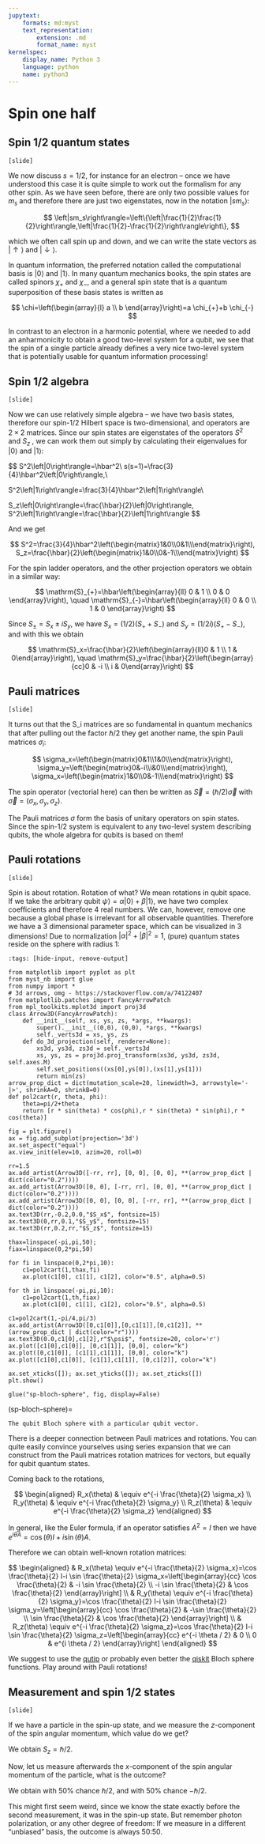 ```yaml
---
jupytext:
    formats: md:myst
    text_representation:
        extension: .md
        format_name: myst
kernelspec:
    display_name: Python 3
    language: python
    name: python3
---
```


# Spin one half

## Spin 1/2 quantum states

<!-- Griffiths 4.4.1 -->
`[slide]`

We now discuss $s=1/2$, for instance for an electron – once we have understood this case it is quite simple to work out the formalism for any other spin. As we have seen before, there are only two possible values for $m_s$ and therefore there are just two eigenstates, now in the notation $\left|sm_s\right\rangle$:

$$
\left|sm_s\right\rangle=\left\{\left|\frac{1}{2}\frac{1}{2}\right\rangle,\left|\frac{1}{2}-\frac{1}{2}\right\rangle\right\}, 
$$

which we often call spin up and down, and we can write the state vectors as $|\uparrow\rangle$ and $|\downarrow\rangle$. 

In quantum information, the preferred notation called the computational basis is $\left|0\right\rangle$ and $\left|1\right\rangle$. In many quantum mechanics books, the spin states are called spinors $\chi_+$ and $\chi_-$, and a general spin state that is a quantum superposition of these basis states is written as 

$$
\chi=\left(\begin{array}{l}
a \\
b
\end{array}\right)=a \chi_{+}+b \chi_{-}
$$

In contrast to an electron in a harmonic potential, where we needed to add an anharmonicity to obtain a good two-level system for a qubit, we see that the spin of a single particle already defines a very nice two-level system that is potentially usable for quantum information processing! 

## Spin 1/2 algebra

`[slide]`

Now we can use relatively simple algebra – we have two basis states, therefore our spin-1/2 Hilbert space is two-dimensional, and  operators are $2\times 2$ matrices. Since our spin states are eigenstates of the operators $S^2$ and $S_z$ , we can work them out simply by calculating their eigenvalues for $\left|0\right\rangle$ and $\left|1\right\rangle$:

$$
S^2\left|0\right\rangle=\hbar^2\ s(s=1)=\frac{3}{4}\hbar^2\left|0\right\rangle,\\

S^2\left|1\right\rangle=\frac{3}{4}\hbar^2\left|1\right\rangle\\

S_z\left|0\right\rangle=\frac{\hbar}{2}\left|0\right\rangle, 		S^2\left|1\right\rangle=\frac{\hbar}{2}\left|1\right\rangle
$$

And we get 

$$
S^2=\frac{3}{4}\hbar^2\left(\begin{matrix}1&0\\0&1\\\end{matrix}\right),	S_z=\frac{\hbar}{2}\left(\begin{matrix}1&0\\0&-1\\\end{matrix}\right)
$$

For the spin ladder operators, and the other projection operators we obtain in a similar way:

$$
\mathrm{S}_{+}=\hbar\left(\begin{array}{ll}
0 & 1 \\
0 & 0
\end{array}\right), \quad \mathrm{S}_{-}=\hbar\left(\begin{array}{ll}
0 & 0 \\
1 & 0
\end{array}\right)
$$

Since $S_{ \pm}=S_x \pm i S_y$, we have $S_x=(1 / 2)\left(S_{+}+S_{-}\right)$ and $S_y=(1 / 2 i)\left(S_{+}-S_{-}\right)$, and with this we obtain

$$
\mathrm{S}_x=\frac{\hbar}{2}\left(\begin{array}{ll}0 & 1 \\ 1 & 0\end{array}\right), \quad \mathrm{S}_y=\frac{\hbar}{2}\left(\begin{array}{cc}0 & -i \\ i & 0\end{array}\right)
$$

<!-- [ex: Griffith example 4.2 & see text below!] -->

## Pauli matrices

`[slide]`

It turns out that the S_i matrices are so fundamental in quantum mechanics that after pulling out the factor $\hbar/2$ they get another name, the spin Pauli matrices $\sigma_i$:

$$
\sigma_x=\left(\begin{matrix}0&1\\1&0\\\end{matrix}\right), 		\sigma_y=\left(\begin{matrix}0&-i\\i&0\\\end{matrix}\right), 	\sigma_x=\left(\begin{matrix}1&0\\0&-1\\\end{matrix}\right)
$$

The spin operator (vectorial here) can then be written as $\vec{S}=\left(\hbar/2\right)\vec\sigma$ with $\vec\sigma=\left(\sigma_x,\sigma_y,\sigma_z\right)$.

The Pauli matrices $\sigma$ form the basis of unitary operators on spin states. Since the spin-1/2 system is equivalent to any two-level system describing qubits, the whole algebra for qubits is based on them!

## Pauli rotations

`[slide]`

Spin is about rotation. Rotation of what? We mean rotations in qubit space. If we take the arbitrary qubit $\psi\rangle=\alpha |0\rangle+\beta|1\rangle$, we have two complex coefficients and therefore 4 real numbers. We can, however, remove one because a global phase is irrelevant for all observable quantities. Therefore we have a 3 dimensional parameter space, which can be visualized in 3 dimensions! Due to normalization $|\alpha|^2+|\beta|^2=1$, (pure) quantum states reside on the sphere with radius 1:

```{code-cell} ipython3
:tags: [hide-input, remove-output]

from matplotlib import pyplot as plt
from myst_nb import glue
from numpy import *
# 3d arrows, omg - https://stackoverflow.com/a/74122407
from matplotlib.patches import FancyArrowPatch
from mpl_toolkits.mplot3d import proj3d
class Arrow3D(FancyArrowPatch):
    def __init__(self, xs, ys, zs, *args, **kwargs):
        super().__init__((0,0), (0,0), *args, **kwargs)
        self._verts3d = xs, ys, zs
    def do_3d_projection(self, renderer=None):
        xs3d, ys3d, zs3d = self._verts3d
        xs, ys, zs = proj3d.proj_transform(xs3d, ys3d, zs3d, self.axes.M)
        self.set_positions((xs[0],ys[0]),(xs[1],ys[1]))
        return min(zs)
arrow_prop_dict = dict(mutation_scale=20, linewidth=3, arrowstyle='-|>', shrinkA=0, shrinkB=0)
def pol2cart(r, theta, phi):
    theta=pi/2+theta
    return [r * sin(theta) * cos(phi),r * sin(theta) * sin(phi),r * cos(theta)]

fig = plt.figure()
ax = fig.add_subplot(projection='3d')
ax.set_aspect("equal")
ax.view_init(elev=10, azim=20, roll=0)

rr=1.5
ax.add_artist(Arrow3D([-rr, rr], [0, 0], [0, 0], **(arrow_prop_dict | dict(color="0.2"))))
ax.add_artist(Arrow3D([0, 0], [-rr, rr], [0, 0], **(arrow_prop_dict | dict(color="0.2"))))
ax.add_artist(Arrow3D([0, 0], [0, 0], [-rr, rr], **(arrow_prop_dict | dict(color="0.2"))))
ax.text3D(rr,-0.2,0.0,"$S_x$", fontsize=15)
ax.text3D(0,rr,0.1,"$S_y$", fontsize=15)
ax.text3D(rr,0.2,rr,"$S_z$", fontsize=15)

thax=linspace(-pi,pi,50);
fiax=linspace(0,2*pi,50)

for fi in linspace(0,2*pi,10):
    c1=pol2cart(1,thax,fi)
    ax.plot(c1[0], c1[1], c1[2], color="0.5", alpha=0.5)

for th in linspace(-pi,pi,10):
    c1=pol2cart(1,th,fiax)
    ax.plot(c1[0], c1[1], c1[2], color="0.5", alpha=0.5)

c1=pol2cart(1,-pi/4,pi/3)
ax.add_artist(Arrow3D([0,c1[0]],[0,c1[1]],[0,c1[2]], **(arrow_prop_dict | dict(color="r"))))
ax.text3D(0.0,c1[0],c1[2],r"$\psi$", fontsize=20, color='r')
ax.plot([c1[0],c1[0]], [0,c1[1]], [0,0], color="k")
ax.plot([0,c1[0]], [c1[1],c1[1]], [0,0], color="k")
ax.plot([c1[0],c1[0]], [c1[1],c1[1]], [0,c1[2]], color="k")

ax.set_xticks([]); ax.set_yticks([]); ax.set_zticks([])
plt.show()

glue("sp-bloch-sphere", fig, display=False)
```

(sp-bloch-sphere)=
```{glue:figure} sp-bloch-sphere
The qubit Bloch sphere with a particular qubit vector.
```

There is a deeper connection between Pauli matrices and rotations. You can quite easily convince yourselves using series expansion that we can construct from the Pauli matrices rotation matrices for vectors, but equally for qubit quantum states.


Coming back to the rotations, 

$$
\begin{aligned}
R_x(\theta) & \equiv e^{-i \frac{\theta}{2} \sigma_x} \\
R_y(\theta) & \equiv e^{-i \frac{\theta}{2} \sigma_y} \\
R_z(\theta) & \equiv e^{-i \frac{\theta}{2} \sigma_z}
\end{aligned}
$$

In general, like the Euler formula, if an operator satisfies $A^2=I$ then we have $e^{i \theta A}=\cos (\theta) I+i \sin (\theta) A$.

Therefore we can obtain well-known rotation matrices:

$$
\begin{aligned}
& R_x(\theta) \equiv e^{-i \frac{\theta}{2} \sigma_x}=\cos \frac{\theta}{2} I-i \sin \frac{\theta}{2} \sigma_x=\left[\begin{array}{cc}
\cos \frac{\theta}{2} & -i \sin \frac{\theta}{2} \\
-i \sin \frac{\theta}{2} & \cos \frac{\theta}{2}
\end{array}\right] \\
& R_y(\theta) \equiv e^{-i \frac{\theta}{2} \sigma_y}=\cos \frac{\theta}{2} I-i \sin \frac{\theta}{2} \sigma_y=\left[\begin{array}{cc}
\cos \frac{\theta}{2} & -\sin \frac{\theta}{2} \\
\sin \frac{\theta}{2} & \cos \frac{\theta}{2}
\end{array}\right] \\
& R_z(\theta) \equiv e^{-i \frac{\theta}{2} \sigma_z}=\cos \frac{\theta}{2} I-i \sin \frac{\theta}{2} \sigma_z=\left[\begin{array}{cc}
e^{-i \theta / 2} & 0 \\
0 & e^{i \theta / 2}
\end{array}\right]
\end{aligned}
$$

<!-- from http://www.vcpc.univie.ac.at/~ian/hotlist/qc/talks/bloch-sphere-rotations.pdf -->

We suggest to use the [qutip](https://qutip.org/docs/latest/guide/guide-bloch.html) or probably even better the [qiskit](https://qiskit.org/documentation/stubs/qiskit.visualization.plot_bloch_multivector.html) Bloch sphere functions. Play around with Pauli rotations!

## Measurement and spin 1/2 states

`[slide]`
<!-- Classic Griffiths dialogue section -->

If we have a particle in the spin-up state, and we measure the $z$-component of the spin angular momentum, which value do we get?

We obtain $S_z=\hbar /2$. 

Now, let us measure afterwards the $x$-component of the spin angular momentum of the particle, what is the outcome? 

We obtain with 50% chance $\hbar /2$, and with 50% chance $-\hbar /2$.

This might first seem weird, since we know the state exactly before the second measurement, it was in the spin-up state. But remember photon polarization, or any other degree of freedom: If we measure in a different “unbiased” basis, the outcome is always 50:50.
